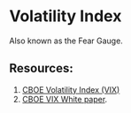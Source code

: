 # Volatility Index

Also known as the Fear Gauge.

## Resources:
1. [CBOE Volatility Index (VIX)](https://markets.cboe.com/tradable_products/vix/)
2. [CBOE VIX White paper](https://www.math.wustl.edu/~victor/classes/ma456/vixwhite.pdf).